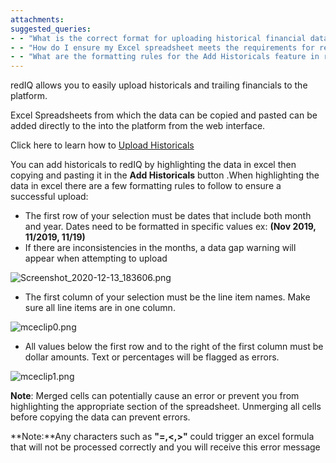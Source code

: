 ```yaml
---
attachments: 
suggested_queries:
- - "What is the correct format for uploading historical financial data in redIQ?"
- - "How do I ensure my Excel spreadsheet meets the requirements for redIQ historical uploads?"
- - "What are the formatting rules for the Add Historicals feature in redIQ?"
---
```

redIQ allows you to easily upload historicals and trailing financials to the platform. 

Excel Spreadsheets from which the data can be copied and pasted can be added directly to the into the platform from the web interface.

Click here to learn how to [Upload Historicals](https://rediq.zendesk.com/hc/en-us/articles/360036412071-Uploading-Historicals)

You can add historicals to redIQ by highlighting the data in excel then copying and pasting it in the **Add Historicals** button .When highlighting the data in excel there are a few formatting rules to follow to ensure a successful upload:

* The first row of your selection must be dates that include both month and year. Dates need to be formatted in specific values ex: **(Nov 2019, 11/2019, 11/19)**
* If there are inconsistencies in the months, a data gap warning will appear when attempting to upload

![Screenshot_2020-12-13_183606.png](https://rediq.zendesk.com/hc/article_attachments/360079451612/Screenshot_2020-12-13_183606.png)

* The first column of your selection must be the line item names. Make sure all line items are in one column.

![mceclip0.png](https://rediq.zendesk.com/hc/article_attachments/360079451912/mceclip0.png)

* All values below the first row and to the right of the first column must be dollar amounts. Text or percentages will be flagged as errors.

![mceclip1.png](https://rediq.zendesk.com/hc/article_attachments/360079452412/mceclip1.png)

**Note**: Merged cells can potentially cause an error or prevent you from highlighting the appropriate section of the spreadsheet. Unmerging all cells before copying the data can prevent errors.

**Note:**Any characters such as **"=,<,>"** could trigger an excel formula that will not be processed correctly and you will receive this error message